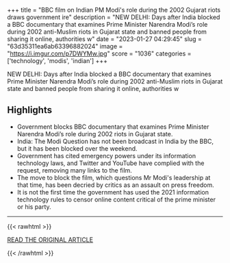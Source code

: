 +++
title = "BBC film on Indian PM Modi's role during the 2002 Gujarat riots draws government ire"
description = "NEW DELHI: Days after India blocked a BBC documentary that examines Prime Minister Narendra Modi’s role during 2002 anti-Muslim riots in Gujarat state and banned people from sharing it online, authorities w"
date = "2023-01-27 04:29:45"
slug = "63d35311ea6ab63396882024"
image = "https://i.imgur.com/p7DWYMw.jpg"
score = "1036"
categories = ['technology', 'modis', 'indian']
+++

NEW DELHI: Days after India blocked a BBC documentary that examines Prime Minister Narendra Modi’s role during 2002 anti-Muslim riots in Gujarat state and banned people from sharing it online, authorities w

## Highlights

- Government blocks BBC documentary that examines Prime Minister Narendra Modi’s role during 2002 riots in Gujarat state.
- India: The Modi Question has not been broadcast in India by the BBC, but it has been blocked over the weekend.
- Government has cited emergency powers under its information technology laws, and Twitter and YouTube have complied with the request, removing many links to the film.
- The move to block the film, which questions Mr Modi's leadership at that time, has been decried by critics as an assault on press freedom.
- It is not the first time the government has used the 2021 information technology rules to censor online content critical of the prime minister or his party.

---

{{< rawhtml >}}
  <p class="article-category">
    <a target="_blank" href="https://www.channelnewsasia.com/asia/bbc-documentary-film-india-narendra-modi-blocked-anti-muslim-gujarat-2002-riots-3233051">READ THE ORIGINAL ARTICLE</a>
  </p>
{{< /rawhtml >}}
